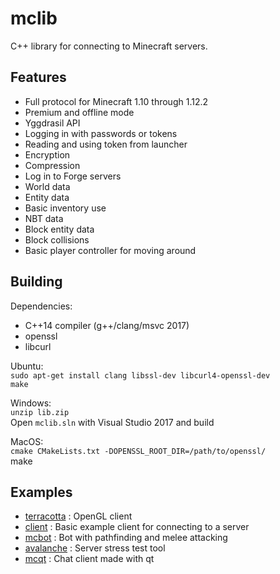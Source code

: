 # mclib
C++ library for connecting to Minecraft servers.

## Features
- Full protocol for Minecraft 1.10 through 1.12.2
- Premium and offline mode
- Yggdrasil API
- Logging in with passwords or tokens
- Reading and using token from launcher
- Encryption
- Compression
- Log in to Forge servers
- World data
- Entity data
- Basic inventory use
- NBT data
- Block entity data
- Block collisions
- Basic player controller for moving around

## Building

Dependencies:  
- C++14 compiler (g++/clang/msvc 2017)
- openssl
- libcurl

Ubuntu:  
`sudo apt-get install clang libssl-dev libcurl4-openssl-dev`  
`make`

Windows:  
`unzip lib.zip`  
Open `mclib.sln` with Visual Studio 2017 and build

MacOS:  
`cmake CMakeLists.txt -DOPENSSL_ROOT_DIR=/path/to/openssl/`  
make

## Examples
- [terracotta](https://github.com/plushmonkey/Terracotta) : OpenGL client
- [client](https://github.com/plushmonkey/mclib/blob/master/client/main.cpp) : Basic example client for connecting to a server
- [mcbot](https://github.com/plushmonkey/mcbot) : Bot with pathfinding and melee attacking
- [avalanche](https://github.com/plushmonkey/avalanche) : Server stress test tool
- [mcqt](https://github.com/plushmonkey/mcqt) : Chat client made with qt
